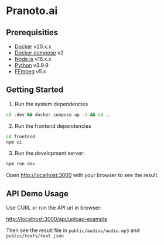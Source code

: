 # Pranoto.ai

## Prerequisities

- [Docker](https://www.docker.com/) v20.x.x
- [Docker compose](https://docs.docker.com/compose/) v2
- [Node.js](https://nodejs.org/en) v16.x.x
- [Python](https://www.python.org/) v3.9.9
- [FFmpeg](https://ffmpeg.org/) v5.x

## Getting Started

1. Run the system dependencies

```sh
cd .dev && docker compose up -d && cd ..
```

2. Run the frontend dependencies

```sh
cd frontend
npm ci
```

3. Run the development server:

```bash
npm run dev
```

Open [http://localhost:3000](http://localhost:3000) with your browser to see the result.

## API Demo Usage

Use CURL or run the API url in browser:

[http://localhost:3000/api/upload-example](http://localhost:3000/api/upload-example)

Then see the result file in `public/audios/audio.mp3` and `public/texts/text.json`
